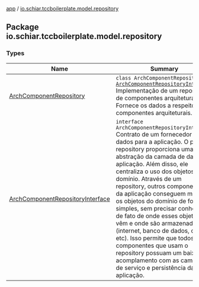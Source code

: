 [app](../index.md) / [io.schiar.tccboilerplate.model.repository](./index.md)

## Package io.schiar.tccboilerplate.model.repository

### Types

| Name | Summary |
|---|---|
| [ArchComponentRepository](-arch-component-repository/index.md) | `class ArchComponentRepository : `[`ArchComponentRepositoryInterface`](-arch-component-repository-interface/index.md)<br>Implementação de um repository de componentes arquiteturais. Fornece os dados a respeito dos componentes arquiteturais. |
| [ArchComponentRepositoryInterface](-arch-component-repository-interface/index.md) | `interface ArchComponentRepositoryInterface`<br>Contrato de um fornecedor de dados para a aplicação. O padrão repository proporciona uma abstração da camada de dados da aplicação. Além disso, ele centraliza o uso dos objetos do domínio. Através de um repository, outros componentes da aplicação conseguem manejar os objetos do domínio de forma simples, sem precisar conhecer de fato de onde esses objetos vêm e onde são armazenados (internet, banco de dados, caches, etc). Isso permite que todos os componentes que usam o repository possuam um baixo acomplamento com as camadas de serviço e persistência da aplicação. |
